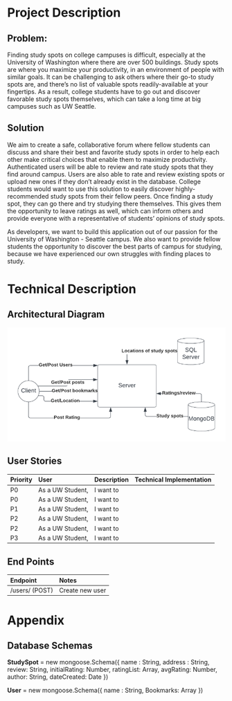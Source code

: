 # Project Description

## Problem:
Finding study spots on college campuses is difficult, especially at the University of Washington where there are over 500 buildings. Study spots are where you maximize your productivity, in an environment of people with similar goals. It can be challenging to ask others where their go-to study spots are, and there’s no list of valuable spots readily-available at your fingertips. As a result, college students have to go out and discover favorable study spots themselves, which can take a long time at big campuses such as UW Seattle.

## Solution
We aim to create a safe, collaborative forum where fellow students can discuss and share their best and favorite study spots in order to help each other make critical choices that enable them to maximize productivity. Authenticated users will be able to review and rate study spots that they find around campus. Users are also able to rate and review existing spots or upload new ones if they don’t already exist in the database. College students would want to use this solution to easily discover highly-recommended study spots from their fellow peers. Once finding a study spot, they can go there and try studying there themselves. This gives them the opportunity to leave ratings as well, which can inform others and provide everyone with a representative of students’ opinions of study spots.

As developers, we want to build this application out of our passion for the University of Washington - Seattle campus. We also want to provide fellow students the opportunity to discover the best parts of campus for studying, because we have experienced our own struggles with finding places to study.

# Technical Description

## Architectural Diagram
![Architectural Diagram](Architectural-Diagram.png)

## User Stories
| Priority | User | Description | Technical Implementation |
|:---------|:-----|:------------|:-------------------------|      
| P0       | As a UW Student, | I want to |
| P0       | As a UW Student, | I want to |
| P1       | As a UW Student, | I want to |
| P2       | As a UW Student, | I want to |
| P2       | As a UW Student, | I want to |
| P3       | As a UW Student, | I want to |

## End Points
| Endpoint | Notes |
|:---------|:------|
|/users/ (POST) | Create new user

# Appendix
## Database Schemas
**StudySpot** =  new mongoose.Schema({
	name : String,
	address : String,
	review: String,
	initialRating: Number,
	ratingList: Array,
	avgRating: Number,
	author: String,
	dateCreated: Date
})


**User** = new mongoose.Schema({
	name : String,
	Bookmarks: Array
})


